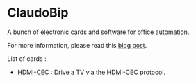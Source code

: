 # ClaudoBip

A bunch of electronic cards and software for office automation.

For more information, please read this [blog post].

List of cards :
* [HDMI-CEC] : Drive a TV via the HDMI-CEC protocol.

[blog post]: https://medium.com/blablacar/build-hardware-for-office-automation-34414b0d581a
[HDMI-CEC]:  https://github.com/hiteule/claudobip/tree/master/hdmi-cec